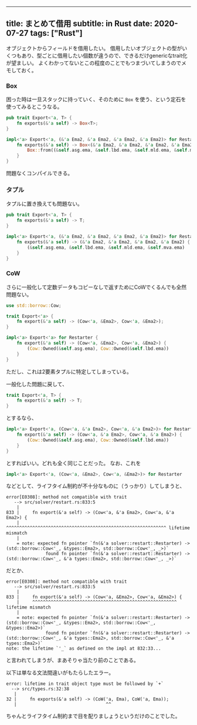 ----
title: まとめて借用
subtitle: in Rust
date: 2020-07-27
tags: ["Rust"]
----
オブジェクトからフィールドを借用したい。
借用したいオブジェクトの型がいくつもあり、型ごとに借用したい個数が違うので、できるだけgenericなtrait化が望ましい。
よくわかってないとこの程度のことでもつまづいてしまうのでメモしておく。

### Box

困った時は一旦スタックに持っていく、そのために `Box` を使う、という定石を使ってみるとこうなる。

```rust
pub trait Export<'a, T> {
    fn exports(&'a self) -> Box<T>;
}

impl<'a> Export<'a, (&'a Ema2, &'a Ema2, &'a Ema2, &'a Ema2)> for Restarter {
    fn exports(&'a self) -> Box<(&'a Ema2, &'a Ema2, &'a Ema2, &'a Ema2)> {
        Box::from((&self.asg.ema, &self.lbd.ema, &self.mld.ema, &self.mva.ema))
    }
}
```

問題なくコンパイルできる。

### タプル

タプルに置き換えても問題ない。

```rust
pub trait Export<'a, T> {
    fn exports(&'a self) -> T;
}

impl<'a> Export<'a, (&'a Ema2, &'a Ema2, &'a Ema2, &'a Ema2)> for Restarter {
    fn exports(&'a self) -> (&'a Ema2, &'a Ema2, &'a Ema2, &'a Ema2) {
	    (&self.asg.ema, &self.lbd.ema, &self.mld.ema, &self.mva.ema)
    }
}
```

### CoW

さらに一般化して定数データもコピーなしで返すためにCoWでくるんでも全然問題ない。

```rust
use std::borrow::Cow;

trait Export<'a> {
    fn export(&'a self) -> (Cow<'a, &Ema2>, Cow<'a, &Ema2>);
}

impl<'a> Export<'a> for Restarter {
    fn export(&'a self) -> (Cow<'a, &Ema2>, Cow<'a, &Ema2>) {
        (Cow::Owned(&self.asg.ema), Cow::Owned(&self.lbd.ema))
    }
}
```

ただし、これは2要素タプルに特定してしまっている。

一般化した問題に戻して、

```rust
trait Export<'a, T> {
    fn export(&'a self) -> T;
}
```

とするなら、

```rust
impl<'a> Export<'a, (Cow<'a, &'a Ema2>, Cow<'a, &'a Ema2>)> for Restarter {
    fn export(&'a self) -> (Cow<'a, &'a Ema2>, Cow<'a, &'a Ema2>) {
        (Cow::Owned(&self.asg.ema), Cow::Owned(&self.lbd.ema))
    }
}
```

とすればいい。どれも全く同じことだった。
なお、これを

```rust
impl<'a> Export<'a, (Cow<'a, &Ema2>, Cow<'a, &Ema2>)> for Restarter
```

などとして、ライフタイム制約が不十分なものに（うっかり）してしまうと、

```
error[E0308]: method not compatible with trait
   --> src/solver/restart.rs:833:5
    |
833 |     fn export(&'a self) -> (Cow<'a, &'a Ema2>, Cow<'a, &'a Ema2>) {
    |     ^^^^^^^^^^^^^^^^^^^^^^^^^^^^^^^^^^^^^^^^^^^^^^^^^^^^^^^^^^^^^ lifetime mismatch
    |
    = note: expected fn pointer `fn(&'a solver::restart::Restarter) -> (std::borrow::Cow<'_, &types::Ema2>, std::borrow::Cow<'_, _>)`
               found fn pointer `fn(&'a solver::restart::Restarter) -> (std::borrow::Cow<'_, &'a types::Ema2>, std::borrow::Cow<'_, _>)`
```

だとか、

```
error[E0308]: method not compatible with trait
   --> src/solver/restart.rs:833:5
    |
833 |     fn export(&'a self) -> (Cow<'a, &Ema2>, Cow<'a, &Ema2>) {
    |     ^^^^^^^^^^^^^^^^^^^^^^^^^^^^^^^^^^^^^^^^^^^^^^^^^^^^^^^ lifetime mismatch
    |
    = note: expected fn pointer `fn(&'a solver::restart::Restarter) -> (std::borrow::Cow<'_, &types::Ema2>, std::borrow::Cow<'_, &types::Ema2>)`
               found fn pointer `fn(&'a solver::restart::Restarter) -> (std::borrow::Cow<'_, &'a types::Ema2>, std::borrow::Cow<'_, &'a types::Ema2>)`
note: the lifetime `'_` as defined on the impl at 832:33...
```

と言われてしまうが、まあそりゃ当たり前のことである。

以下は単なる文法間違いがもたらしたエラー。

```
error: lifetime in trait object type must be followed by `+`
  --> src/types.rs:32:38
   |
32 |     fn exports(&'a self) -> (CoW('a, Ema), CoW('a, Ema));
   |                                  ^^
```

ちゃんとライフタイム制約まで目を配りましょうというだけのことでした。

